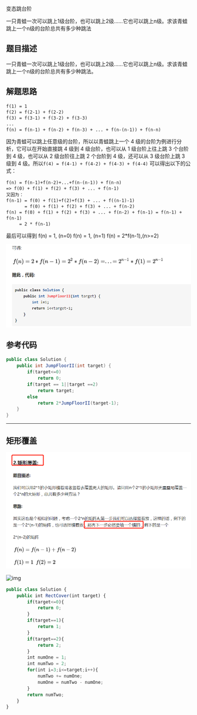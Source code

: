 变态跳台阶

一只青蛙一次可以跳上1级台阶，也可以跳上2级……它也可以跳上n级。求该青蛙跳上一个n级的台阶总共有多少种跳法

## **题目描述**

一只青蛙一次可以跳上1级台阶，也可以跳上2级……它也可以跳上n级。求该青蛙跳上一个n级的台阶总共有多少种跳法。

## **解题思路**

```text
f(1) = 1
f(2) = f(2-1) + f(2-2)        
f(3) = f(3-1) + f(3-2) + f(3-3) 
...
f(n) = f(n-1) + f(n-2) + f(n-3) + ... + f(n-(n-1)) + f(n-n) 
```

因为青蛙可以跳上任意级的台阶，所以以青蛙跳上一个 4 级的台阶为例进行分析，它可以在开始直接跳 4 级到 4 级台阶，也可以从 1 级台阶上往上跳 3 个台阶到 4 级，也可以从 2 级台阶往上跳 2 个台阶到 4 级，还可以从 3 级台阶上跳 3 级到 4 级。所以`f(4) = f(4-1) + f(4-2) + f(4-3) + f(4-4)`
可以得出以下的公式：

```text
f(n) = f(n-1)+f(n-2)+...+f(n-(n-1)) + f(n-n) 
=> f(0) + f(1) + f(2) + f(3) + ... + f(n-1)
又因为：
f(n-1) = f(0) + f(1)+f(2)+f(3) + ... + f((n-1)-1) 
       = f(0) + f(1) + f(2) + f(3) + ... + f(n-2)
f(n) = f(0) + f(1) + f(2) + f(3) + ... + f(n-2) + f(n-1) = f(n-1) + f(n-1)
     = 2 * f(n-1)
```

最后可以得到
f(n) = 1, (n=0)
f(n) = 1, (n=1)
f(n) = 2*f(n-1),(n>=2)

![image-20200430114937240](imge/image-20200430114937240.png)

## **参考代码**

```java
public class Solution {
    public int JumpFloorII(int target) {
        if(target<=0)
            return 0;
        if(target == 1||target ==2)
            return target;
        else
            return 2*JumpFloorII(target-1);
    }
}
```

------

## 矩形覆盖

![image-20200430115101806](imge/image-20200430115101806.png)

![img](https://pic1.zhimg.com/80/v2-9f8e5e5de42b276f7f48a32c130b1f10_720w.jpg)

```js
public class Solution {
    public int RectCover(int target) {
		if(target<=0){
            return 0;
        }
		if(target==1){
            return 1;
        }
        if(target==2){
            return 2;
        }
        int numOne = 1;
        int numTwo = 2;
        for(int i=3;i<=target;i++){
            numTwo += numOne;
            numOne = numTwo - numOne;
        }
        return numTwo;
    }
}
```

